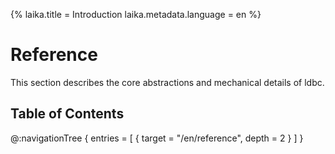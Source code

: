 {%
  laika.title = Introduction
  laika.metadata.language = en
%}

# Reference

This section describes the core abstractions and mechanical details of ldbc.

## Table of Contents

@:navigationTree {
  entries = [ { target = "/en/reference", depth = 2 } ]
}
